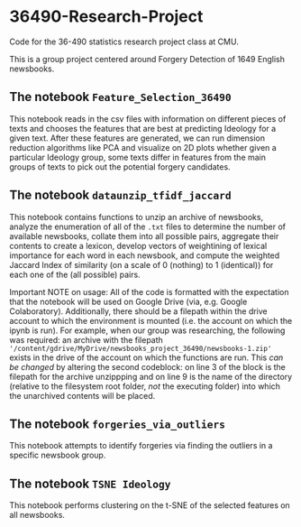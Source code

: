 # 36490-Research-Project

Code for the 36-490 statistics research project class at CMU.

This is a group project centered around Forgery Detection of 1649 English newsbooks. 

## The notebook `Feature_Selection_36490`

This notebook reads in the csv files with information on different pieces of texts and chooses the features that are best at predicting Ideology for a given text. After these features are generated, we can run dimension reduction algorithms like PCA and visualize on 2D plots whether given a particular Ideology group, some texts differ in features from the main groups of texts to pick out the potential forgery candidates.

## The notebook `dataunzip_tfidf_jaccard`

This notebook contains functions to unzip an archive of newsbooks, analyze the enumeration of all of the `.txt` files to determine the number of available newsbooks, collate them into all possible pairs, aggregate their contents to create a lexicon, develop vectors of weightining of lexical importance for each word in each newsbook, and compute the weighted Jaccard Index of similarity (on a scale of 0 (nothing) to 1 (identical)) for each one of the (all possible) pairs. 

Important NOTE on usage: All of the code is formatted with the expectation that the notebook will be used on Google Drive (via, e.g. Google Colaboratory). Additionally, there should be a filepath within the drive account to which the environment is mounted (i.e. the account on which the ipynb is run). For example, when our group was researching, the following was required: an archive with the filepath `'/content/gdrive/MyDrive/newsbooks_project_36490/newsbooks-1.zip'` exists in the drive of the account on which the functions are run. This *can be changed* by altering the second codeblock: on line 3 of the block is the filepath for the archive unzippping and on line 9 is the name of the directory (relative to the filesystem root folder, *not* the executing folder) into which the unarchived contents will be placed.

## The notebook `forgeries_via_outliers`
This notebook attempts to identify forgeries via finding the outliers in a specific newsbook group.

## The notebook `TSNE Ideology`
This notebook performs clustering on the t-SNE of the selected features on all newsbooks.

